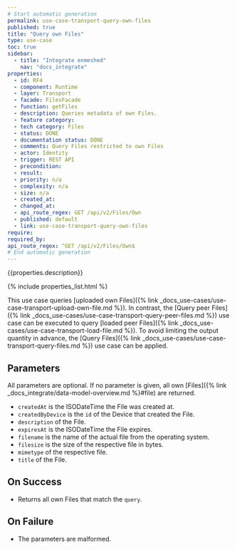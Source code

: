 ```yaml
---
# Start automatic generation
permalink: use-case-transport-query-own-files
published: true
title: "Query own Files"
type: use-case
toc: true
sidebar:
  - title: "Integrate enmeshed"
    nav: "docs_integrate"
properties:
  - id: RF4
  - component: Runtime
  - layer: Transport
  - facade: FilesFacade
  - function: getFiles
  - description: Queries metadata of own Files.
  - feature category:
  - tech category: Files
  - status: DONE
  - documentation status: DONE
  - comments: Query Files restricted to own Files
  - actor: Identity
  - trigger: REST API
  - precondition:
  - result:
  - priority: n/a
  - complexity: n/a
  - size: n/a
  - created_at:
  - changed_at:
  - api_route_regex: GET /api/v2/Files/Own
  - published: default
  - link: use-case-transport-query-own-files
require:
required_by:
api_route_regex: ^GET /api/v2/Files/Own$
# End automatic generation
---
```


{{properties.description}}

{% include properties_list.html %}

This use case queries [uploaded own Files]({% link _docs_use-cases/use-case-transport-upload-own-file.md %}).
In contrast, the [Query peer Files]({% link _docs_use-cases/use-case-transport-query-peer-files.md %}) use case can be executed to query [loaded peer Files]({% link _docs_use-cases/use-case-transport-load-file.md %}).
To avoid limiting the output quantity in advance, the [Query Files]({% link _docs_use-cases/use-case-transport-query-files.md %}) use case can be applied.

## Parameters

All parameters are optional. If no parameter is given, all own [Files]({% link _docs_integrate/data-model-overview.md %}#file) are returned.

- `createdAt` is the ISODateTime the File was created at.
- `createdByDevice` is the `id` of the Device that created the File.
- `description` of the File.
- `expiresAt` is the ISODateTime the File expires.
- `filename` is the name of the actual file from the operating system.
- `filesize` is the size of the respective file in bytes.
- `mimetype` of the respective file.
- `title` of the File.

## On Success

- Returns all own Files that match the `query`.

## On Failure

- The parameters are malformed.
